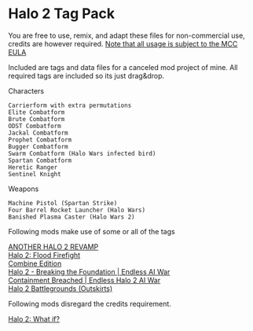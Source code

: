 # Halo 2 Tag Pack

You are free to use, remix, and adapt these files for non-commercial use, credits are however required. [Note that all usage is subject to the MCC EULA](https://www.halowaypoint.com/halo-the-master-chief-collection/eula)

Included are tags and data files for a canceled mod project of mine. All required tags are included so its just drag&drop.

Characters

	Carrierform with extra permutations
	Elite Combatform
	Brute Combatform
	ODST Combatform
	Jackal Combatform
	Prophet Combatform
	Bugger Combatform
	Swarm Combatform (Halo Wars infected bird)
 	Spartan Combatform
	Heretic Ranger
	Sentinel Knight

Weapons

    Machine Pistol (Spartan Strike)
    Four Barrel Rocket Launcher (Halo Wars)
    Banished Plasma Caster (Halo Wars 2)

Following mods make use of some or all of the tags

[ANOTHER HALO 2 REVAMP](https://steamcommunity.com/sharedfiles/filedetails/?id=3014196088)</br>
[Halo 2: Flood Firefight](https://steamcommunity.com/sharedfiles/filedetails/?id=2972582880)</br>
[Combine Edition](https://steamcommunity.com/sharedfiles/filedetails/?id=3341701894)</br>
[Halo 2 - Breaking the Foundation | Endless AI War](https://steamcommunity.com/sharedfiles/filedetails/?id=2936125940)</br>
[Containment Breached | Endless Halo 2 AI War](https://steamcommunity.com/sharedfiles/filedetails/?id=3232089119)</br>
[Halo 2 Battlegrounds (Outskirts)](https://steamcommunity.com/sharedfiles/filedetails/?id=3145184420)</br>


Following mods disregard the credits requirement.

[Halo 2: What if?](https://steamcommunity.com/sharedfiles/filedetails/?id=3110963564)</br>
